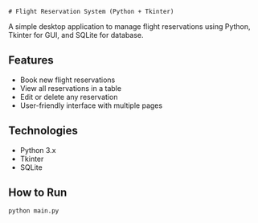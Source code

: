    # Flight Reservation System (Python + Tkinter)

A simple desktop application to manage flight reservations using Python, Tkinter for GUI, and SQLite for database.

## Features
- Book new flight reservations
- View all reservations in a table
- Edit or delete any reservation
- User-friendly interface with multiple pages

## Technologies
- Python 3.x
- Tkinter
- SQLite

## How to Run

```bash
python main.py
